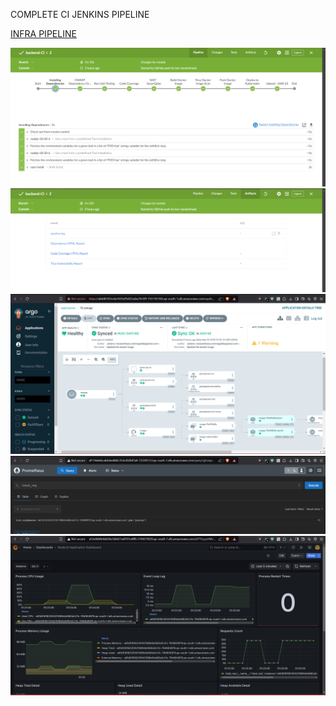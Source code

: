 COMPLETE CI JENKINS PIPELINE 


<a href="https://gitlab.com/todo-api-deployment/infrastructurerepository">INFRA PIPELINE</a>

![p1](jenkins.png)
![p1](reports.png)
![p1](argocd.png)
![p1](prometheus.png)
![p1](nodejsdashboards.png)

